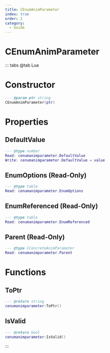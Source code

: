 ```yaml
---
title: CEnumAnimParameter
index: true
order: 2
category:
  - Guide
---
```


# CEnumAnimParameter

::: tabs
@tab Lua
# Constructor
```lua
--- @param ptr string
CEnumAnimParameter(ptr)
```
# Properties
## DefaultValue 
```lua
--- @type number
Read: cenumanimparameter.DefaultValue
Write: cenumanimparameter.DefaultValue = value
```
## EnumOptions (Read-Only)
```lua
--- @type table
Read: cenumanimparameter.EnumOptions
```
## EnumReferenced (Read-Only)
```lua
--- @type table
Read: cenumanimparameter.EnumReferenced
```
## Parent (Read-Only)
```lua
--- @type CConcreteAnimParameter
Read: cenumanimparameter.Parent
```
# Functions
## ToPtr
```lua
--- @return string
cenumanimparameter:ToPtr()
```
## IsValid
```lua
--- @return bool
cenumanimparameter:IsValid()
```

:::